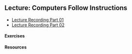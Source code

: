 ## Lecture: Computers Follow Instructions

- [Lecture Recording Part 01](https://vimeo.com/340362692/900e20232f)
- [Lecture Recording Part 02](https://vimeo.com/340703072/64a3467160)

#### Exercises

#### Resources


